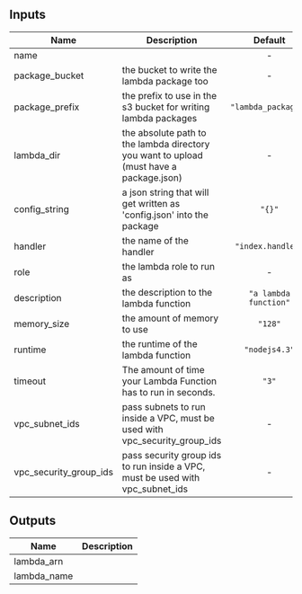 
## Inputs

| Name | Description | Default | Required |
|------|-------------|:-----:|:-----:|
| name |  | - | yes |
| package_bucket | the bucket to write the lambda package too | - | yes |
| package_prefix | the prefix to use in the s3 bucket for writing lambda packages | `"lambda_packages"` | no |
| lambda_dir | the absolute path to the lambda directory you want to upload (must have a package.json) | - | yes |
| config_string | a json string that will get written as 'config.json' into the package | `"{}"` | no |
| handler | the name of the handler | `"index.handler"` | no |
| role | the lambda role to run as | - | yes |
| description | the description to the lambda function | `"a lambda function"` | no |
| memory_size | the amount of memory to use | `"128"` | no |
| runtime | the runtime of the lambda function | `"nodejs4.3"` | no |
| timeout | The amount of time your Lambda Function has to run in seconds. | `"3"` | no |
| vpc_subnet_ids | pass subnets to run inside a VPC, must be used with vpc_security_group_ids | - | yes |
| vpc_security_group_ids | pass security group ids to run inside a VPC, must be used with vpc_subnet_ids | - | yes |

## Outputs

| Name | Description |
|------|-------------|
| lambda_arn |  |
| lambda_name |  |

